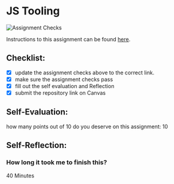 JS Tooling
===================================
![Assignment Checks](https://github.com/TakaKiu/Tooling-Lab-Template-TakaKiu)

Instructions to this assignment can be found [here](https://reedws.github.io/IT3049C/coursework/labs/tooling/).

## Checklist:
- [x] update the assignment checks above to the correct link.
- [x] make sure the assignment checks pass
- [x] fill out the self evaluation and Reflection
- [x] submit the repository link on Canvas

## Self-Evaluation: 
how many points out of 10 do you deserve on this assignment: 10

## Self-Reflection:


### How long it took me to finish this?
40 Minutes
